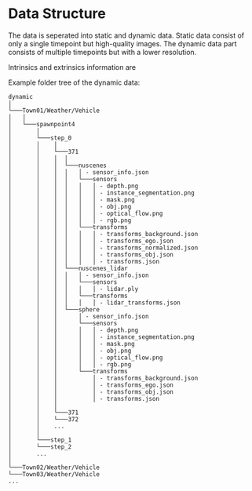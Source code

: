 # Data Structure

The data is seperated into static and dynamic data. Static data consist of only a single timepoint but high-quality images. The dynamic data part consists of multiple timepoints but with a lower resolution. 

Intrinsics and extrinsics information are 

Example folder tree of the dynamic data:

```
dynamic 
│
└───Town01/Weather/Vehicle
│   │
│   └───spawnpoint4
│       │ 
│       └───step_0
│       │    │ 
│       │    └───371
│       │    │  │ 
│       │    │  └───nuscenes
│       │    │  │   │ - sensor_info.json
│       │    │  │   └───sensors
│       │    │  │   │   │ - depth.png
│       │    │  │   │   │ - instance_segmentation.png
│       │    │  │   │   │ - mask.png
│       │    │  │   │   │ - obj.png
│       │    │  │   │   │ - optical_flow.png
│       │    │  │   │   │ - rgb.png
│       │    │  │   └───transforms
│       │    │  │   │   │ - transforms_background.json
│       │    │  │   │   │ - transforms_ego.json
│       │    │  │   │   │ - transforms_normalized.json
│       │    │  │   │   │ - transforms_obj.json
│       │    │  │   │   │ - transforms.json
│       │    │  └───nuscenes_lidar
│       │    │  │   │ - sensor_info.json
│       │    │  │   └───sensors
│       │    │  │   │   │ - lidar.ply
│       │    │  │   └───transforms
│       │    │  │   │   │ - lidar_transforms.json
│       │    │  └───sphere
│       │    │      │ - sensor_info.json
│       │    │      └───sensors
│       │    │      │   │ - depth.png
│       │    │      │   │ - instance_segmentation.png
│       │    │      │   │ - mask.png
│       │    │      │   │ - obj.png
│       │    │      │   │ - optical_flow.png
│       │    │      │   │ - rgb.png
│       │    │      └───transforms
│       │    │          │ - transforms_background.json
│       │    │          │ - transforms_ego.json
│       │    │          │ - transforms_obj.json
│       │    │          │ - transforms.json
│       │    │ 
│       │    └───371
│       │    └───372
│       │    ...
│       │ 
│       └───step_1
│       └───step_2
│       ...
│   
└───Town02/Weather/Vehicle
└───Town03/Weather/Vehicle
...
```

